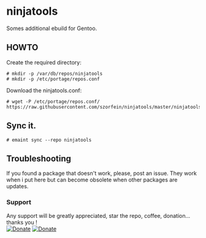 # ninjatools

Somes additional ebuild for Gentoo.

## HOWTO  

Create the required directory:
    
    # mkdir -p /var/db/repos/ninjatools
    # mkdir -p /etc/portage/repos.conf

Download the ninjatools.conf: 

    # wget -P /etc/portage/repos.conf/ https://raw.githubusercontent.com/szorfein/ninjatools/master/ninjatools.conf

## Sync it.

    # emaint sync --repo ninjatools 

## Troubleshooting

If you found a package that doesn't work, please, post an issue. They work when i put here but can become obsolete when other packages are updates. 

### Support
Any support will be greatly appreciated, star the repo, coffee, donation... thanks you !   
[![Donate](https://img.shields.io/badge/don-librapay-1ba9a4)](https://liberapay.com/szorfein) [![Donate](https://img.shields.io/badge/don-patreon-ab69f4)](https://www.patreon.com/szorfein)
